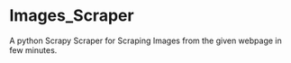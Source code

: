 # Images_Scraper
A python Scrapy Scraper for Scraping Images from the given webpage in few minutes.
